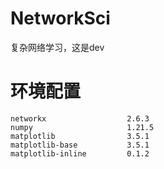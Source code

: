 # NetworkSci

复杂网络学习，这是dev





# 环境配置

```
networkx                  2.6.3
numpy                     1.21.5
matplotlib                3.5.1
matplotlib-base           3.5.1
matplotlib-inline         0.1.2
```



